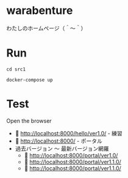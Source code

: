 # warabenture

わたしのホームページ（＾～＾）

# Run

```shell
cd src1

docker-compose up
```

# Test

Open the browser

* 📖 [http://localhost:8000/hello/ver1.0/](http://localhost:8000/hello/ver1.0/) - 練習
* 📖 [http://localhost:8000/](http://localhost:8000/) - ポータル
* 過去バージョン ～ 最新バージョン網羅
    * 📖 [http://localhost:8000/portal/ver1.0/](http://localhost:8000/portal/ver1.0/)
    * 📖 [http://localhost:8000/portal/ver1.1.0/](http://localhost:8000/portal/ver1.1.0/)
    * 📖 [http://localhost:8000/portal/ver1.1.0/](http://localhost:8000/portal/ver1.2.0/)

